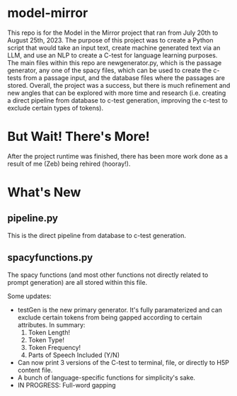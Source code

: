 # model-mirror

This repo is for the Model in the Mirror project that ran from July 20th to August 25th, 2023. The purpose of this project was to create a Python script that would take an input text, create machine generated text via an LLM, and use an NLP to create a C-test for language learning purposes. The main files within this repo are newgenerator.py, which is the passage generator, any one of the spacy files, which can be used to create the c-tests from a passage input, and the database files where the passages are stored. Overall, the project was a success, but there is much refinement and new angles that can be explored with more time and research (i.e. creating a direct pipeline from database to c-test generation, improving the c-test to exclude certain types of tokens).

# But Wait! There's More!

After the project runtime was finished, there has been more work done as a result of me (Zeb) being rehired (hooray!).

# What's New
## pipeline.py

This is the direct pipeline from database to c-test generation.

## spacyfunctions.py

The spacy functions (and most other functions not directly related to prompt generation) are all stored within this file.

Some updates:
<ul>
    <li>
    testGen is the new primary generator. It's fully paramaterized and can exclude certain tokens from being gapped according to certain attributes. In summary: 
    <ol>
        <li>Token Length!</li>
        <li>Token Type!</li>
        <li>Token Frequency!</li>
        <li>Parts of Speech Included (Y/N)</li>
    </ol>
    </li>
    <li>Can now print 3 versions of the C-test to terminal, file, or directly to H5P content file.</li>
    <li>A bunch of language-specific functions for simplicity's sake.</li>
    <li>IN PROGRESS: Full-word gapping</li>
</ul>